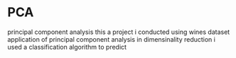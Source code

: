 # PCA
principal component analysis
this a project i conducted using wines dataset application of principal component analysis in dimensinality reduction
i used a classification algorithm to predict
